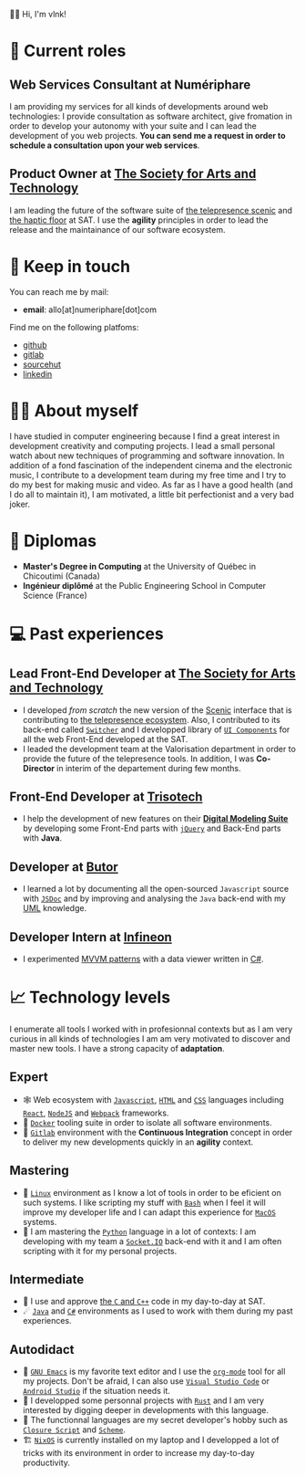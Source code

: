 👋🏼 Hi, I'm vlnk!


# ‍💼 Current roles


## **Web Services Consultant** at Numériphare

I am providing my services for all kinds of developments around web technologies: I provide consultation as software architect, give fromation in order to develop your autonomy with your suite and I can lead the development of you web projects. **You can send me a request in order to schedule a consultation upon your web services**.


## **Product Owner** at [The Society for Arts and Technology](https://sat.qc.ca/)

I am leading the future of the software suite of [the telepresence scenic](https://gitlab.com/sat-mtl/tools/scenic/scenic) and [the haptic floor](https://gitlab.com/sat-mtl/tools/haptic-floor) at SAT. I use the **agility** principles in order to lead the release and the maintainance of our software ecosystem.


# 📇 Keep in touch

You can reach me by mail:

-   **email**: allo[at]numeriphare[dot]com

Find me on the following platfoms:

-   [github](https://github.com/vlnk)
-   [gitlab](https://gitlab.com/vlnk)
-   [sourcehut](https://sr.ht/~vlnk/)
-   [linkedin](https://www.linkedin.com/in/valrnt/)


# 🤙🏻 About myself

I have studied in computer engineering because I find a great interest in development creativity and computing projects. I lead a small personal watch about new techniques of programming and software innovation. In addition of a fond fascination of the independent cinema and the electronic music, I contribute to a development team during my free time and I try to do my best for making music and video. As far as I have a good health (and I do all to maintain it), I am motivated, a little bit perfectionist and a very bad joker.


# 🏫 Diplomas

-   **Master's Degree in Computing** at the University of Québec in Chicoutimi (Canada)
-   **Ingénieur diplômé** at the Public Engineering School in Computer Science (France)


# ‍💻 Past experiences


## **Lead Front-End Developer** at [The Society for Arts and Technology](https://sat.qc.ca/)

-   I developed *from scratch* the new version of the [Scenic](https://gitlab.com/sat-mtl/tools/scenic/scenic) interface that is contributing to [the telepresence ecosystem](https://telepresence-scenic.ca/). Also, I contributed to its back-end called [`Switcher`](https://gitlab.com/sat-mtl/tools/switcher) and I developped library of [`UI Components`](https://gitlab.com/sat-mtl/tools/ui-components) for all the web Front-End developed at the SAT.
-   I leaded the development team at the Valorisation department in order to provide the future of the telepresence tools. In addition, I was **Co-Director** in interim of the departement during few months.


## **Front-End Developer** at [Trisotech](https://www.trisotech.com/)

-   I help the development of new features on their [**Digital Modeling Suite**](https://www.trisotech.com/digital-modeling-suite/) by developing some Front-End parts with [`jQuery`](https://jquery.com/) and Back-End parts with **Java**.


## **Developer** at [Butor](http://www.butor.com)

-   I learned a lot by documenting all the open-sourced `Javascript` source with [`JSDoc`](https://jsdoc.app/) and by improving and analysing the `Java` back-end with my [UML](https://www.uml-diagrams.org/) knowledge.


## **Developer Intern** at [Infineon](https://www.infineon.com/)

-   I experimented [MVVM patterns](https://learn.microsoft.com/en-us/xamarin/xamarin-forms/enterprise-application-patterns/mvvm) with a data viewer written in [C#](https://dotnet.microsoft.com/en-us/languages/csharp).


# 📈 Technology levels

I enumerate all tools I worked with in profesionnal contexts but as I am very curious in all kinds of technologies I am am very motivated to discover and master new tools. I have a strong capacity of **adaptation**.


## Expert

-   🕸 Web ecosystem with [`Javascript`](https://www.javascript.com/), [`HTML`](https://html.spec.whatwg.org/multipage/) and [`CSS`](https://www.w3.org/Style/CSS/) languages including [`React`](https://reactjs.org/), [`NodeJS`](https://nodejs.org) and [`Webpack`](https://webpack.js.org/) frameworks.
-   🐋 [`Docker`](https://www.docker.com/) tooling suite in order to isolate all software environments.
-   🚀 [`Gitlab`](https://about.gitlab.com/) environment with the **Continuous Integration** concept in order to deliver my new developments quickly in an **agility** context.


## Mastering

-   🐧 [`Linux`](https://kernel.org/) environment as I know a lot of tools in order to be eficient on such systems. I like scripting my stuff with [`Bash`](https://www.gnu.org/software/bash/) when I feel it will improve my developer life and I can adapt this experience for [`MacOS`](https://www.apple.com/ca/macos) systems.
-   🐍 I am mastering the [`Python`](https://www.python.org/) language in a lot of contexts: I am developing with my team a [`Socket.IO`](https://socket.io/) back-end with it and I am often scripting with it for my personal projects.


## Intermediate

-   🤖 I use and approve [the `C` and `C++`](https://en.cppreference.com/w/) code in my day-to-day at SAT.
-   ☄ [`Java`](https://www.java.com/en/) and [`C#`](https://dotnet.microsoft.com/en-us/) environments as I used to work with them during my past experiences.


## Autodidact

-   🐄 [`GNU Emacs`](https://www.gnu.org/software/emacs/) is my favorite text editor and I use the [`org-mode`](https://orgmode.org/) tool for all my projects. <span class="underline">Don't be afraid</span>, I can also use [`Visual Studio Code`](https://code.visualstudio.com/) or [`Android Studio`](https://developer.android.com/studio/) if the situation needs it.
-   🦀 I developped some personnal projects with [`Rust`](https://www.rust-lang.org/) and I am very interested by digging deeper in developments with this language.
-   🌺 The functionnal languages are my secret developer's hobby such as [`Closure Script`](https://clojurescript.org/) and [`Scheme`](http://www.call-cc.org/).
-   🏗 [`NixOS`](https://nixos.org/) is currently installed on my laptop and I developped a lot of tricks with its environment in order to increase my day-to-day productivity.


